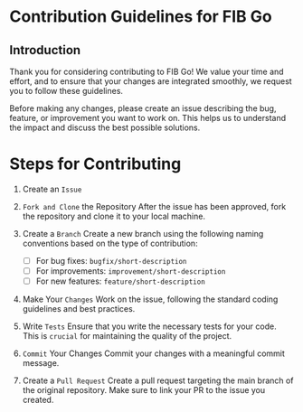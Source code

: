 # Contribution Guidelines for FIB Go

## Introduction
Thank you for considering contributing to FIB Go! We value your time and effort, and to ensure that your changes are integrated smoothly, we request you to follow these guidelines.


Before making any changes, please create an issue describing the bug, feature, or improvement you want to work on. This helps us to understand the impact and discuss the best possible solutions.

# Steps for Contributing
1.  Create an `Issue`

2. `Fork and Clone` the Repository
After the issue has been approved, fork the repository and clone it to your local machine.

3. Create a `Branch`
Create a new branch using the following naming conventions based on the type of contribution:

    - [ ] For bug fixes: `bugfix/short-description`
    - [ ] For improvements: `improvement/short-description`
    - [ ] For new features: `feature/short-description`

4. Make Your `Changes`
Work on the issue, following the standard coding guidelines and best practices.

5. Write `Tests`
Ensure that you write the necessary tests for your code. This is `crucial` for maintaining the quality of the project.

6. `Commit` Your Changes
Commit your changes with a meaningful commit message.

7. Create a `Pull Request`
Create a pull request targeting the main branch of the original repository. Make sure to link your PR to the issue you created.
